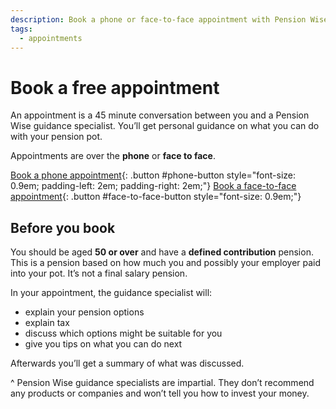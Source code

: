 ```yaml
---
description: Book a phone or face-to-face appointment with Pension Wise for personal guidance on your pension pot options.
tags:
  - appointments
---
```


# Book a free appointment

An appointment is a 45 minute conversation between you and a Pension Wise guidance specialist. You’ll get personal guidance on what you can do with your pension pot.

Appointments are over the **phone** or **face to face**.

[Book a phone appointment](/book-phone){: .button #phone-button style="font-size: 0.9em; padding-left: 2em; padding-right: 2em;"}
[Book a face-to-face appointment](/book-face-to-face){: .button #face-to-face-button style="font-size: 0.9em;"}

## Before you book

You should be aged **50 or over** and have a **defined contribution** pension. This is a pension based on how much you and possibly your employer paid into your pot. It’s not a final salary pension.

In your appointment, the guidance specialist will:

- explain your pension options
- explain tax
- discuss which options might be suitable for  you
- give you tips on what you can do next

Afterwards you’ll get a summary of what was discussed.

^ Pension Wise guidance specialists are impartial. They don’t recommend any products or companies and won’t tell you how to invest your money.
